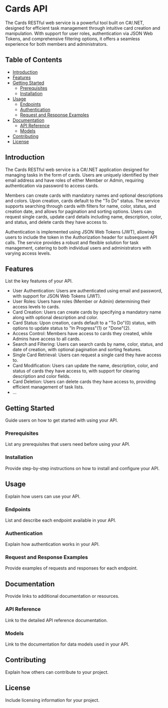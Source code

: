# Cards API

The Cards RESTful web service is a powerful tool built on C#/.NET, designed for efficient task management through intuitive card creation and manipulation. With support for user roles, authentication via JSON Web Tokens, and comprehensive filtering options, it offers a seamless experience for both members and administrators.

## Table of Contents

- [Introduction](#introduction)
- [Features](#features)
- [Getting Started](#getting-started)
  - [Prerequisites](#prerequisites)
  - [Installation](#installation)
- [Usage](#usage)
  - [Endpoints](#endpoints)
  - [Authentication](#authentication)
  - [Request and Response Examples](#request-and-response-examples)
- [Documentation](#documentation)
  - [API Reference](#api-reference)
  - [Models](#models)
- [Contributing](#contributing)
- [License](#license)

## Introduction

The Cards RESTful web service is a C#/.NET application designed for managing tasks in the form of cards. Users are uniquely identified by their email address and have roles of either Member or Admin, requiring authentication via password to access cards.

Members can create cards with mandatory names and optional descriptions and colors. Upon creation, cards default to the "To Do" status. The service supports searching through cards with filters for name, color, status, and creation date, and allows for pagination and sorting options. Users can request single cards, update card details including name, description, color, and status, and delete cards they have access to.

Authentication is implemented using JSON Web Tokens (JWT), allowing users to include the token in the Authorization header for subsequent API calls. The service provides a robust and flexible solution for task management, catering to both individual users and administrators with varying access levels.

## Features

List the key features of your API.

- User Authentication: Users are authenticated using email and password, with support for JSON Web Tokens (JWT).
- User Roles: Users have roles (Member or Admin) determining their access levels to cards.
- Card Creation: Users can create cards by specifying a mandatory name along with optional description and color.
- Card Status: Upon creation, cards default to a "To Do"(0) status, with options to update status to "In Progress"(1) or "Done"(2).
- Access Control: Members have access to cards they created, while Admins have access to all cards.
- Search and Filtering: Users can search cards by name, color, status, and date of creation, with optional pagination and sorting features.
- Single Card Retrieval: Users can request a single card they have access to.
- Card Modification: Users can update the name, description, color, and status of cards they have access to, with support for clearing description and color fields.
- Card Deletion: Users can delete cards they have access to, providing efficient management of task lists.
- ...

## Getting Started

Guide users on how to get started with using your API.

### Prerequisites

List any prerequisites that users need before using your API.

### Installation

Provide step-by-step instructions on how to install and configure your API.

## Usage

Explain how users can use your API.

### Endpoints

List and describe each endpoint available in your API.

### Authentication

Explain how authentication works in your API.

### Request and Response Examples

Provide examples of requests and responses for each endpoint.

## Documentation

Provide links to additional documentation or resources.

### API Reference

Link to the detailed API reference documentation.

### Models

Link to the documentation for data models used in your API.

## Contributing

Explain how others can contribute to your project.

## License

Include licensing information for your project.
